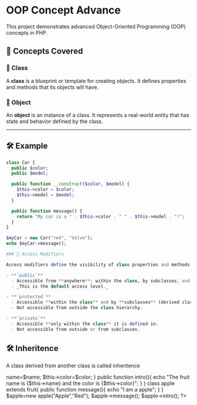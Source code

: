 # OOP Concept Advance

This project demonstrates advanced Object-Oriented Programming (OOP) concepts in PHP.

## 📘 Concepts Covered

### 🔹 Class

A **class** is a blueprint or template for creating objects. It defines properties and methods that its objects will have.

### 🔹 Object

An **object** is an instance of a class. It represents a real-world entity that has state and behavior defined by the class.

---

## 🛠️ Example

```php
class Car {
  public $color;
  public $model;

  public function __construct($color, $model) {
    $this->color = $color;
    $this->model = $model;
  }

  public function message() {
    return "My car is a " . $this->color . " " . $this->model . "!";
  }
}

$myCar = new Car("red", "Volvo");
echo $myCar->message();

### 🔹 Access Modifiers

Access modifiers define the visibility of class properties and methods:

- **`public`**
  - Accessible from **anywhere**: within the class, by subclasses, and from outside the class.
  - _This is the default access level._

- **`protected`**
  - Accessible **within the class** and by **subclasses** (derived classes).
  - Not accessible from outside the class hierarchy.

- **`private`**
  - Accessible **only within the class** it is defined in.
  - Not accessible from outside or from subclasses.

```
## 🛠️ Inheritence
 A class derived from another class is called inheritence

 <?php

class fruit{
    public $name;
    public $color;

    public function __construct($name,$color)
    {
       $this->name=$name;
       $this->color=$color; 
    }
    public function intro(){
        echo "The fruit name is {$this->name} and the color is {$this->color}";
    }
}

class apple extends fruit{
    public function message(){
        echo "I am a apple";
    }
}

$apple=new apple("Apple","Red");
$apple->message();
$apple->intro();
?>
